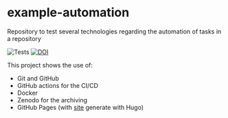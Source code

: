 # example-automation

Repository to test several technologies regarding the automation of tasks in a repository

![Tests](https://github.com/jjocram/example-automation/actions/workflows/main.yaml/badge.svg)
[![DOI](https://zenodo.org/badge/662139162.svg)](https://zenodo.org/badge/latestdoi/662139162)

This project shows the use of:

- Git and GitHub
- GitHub actions for the CI/CD
- Docker
- Zenodo for the archiving
- GitHub Pages (with [site](https://jjocram.github.io/example-automation/) generate with Hugo)
